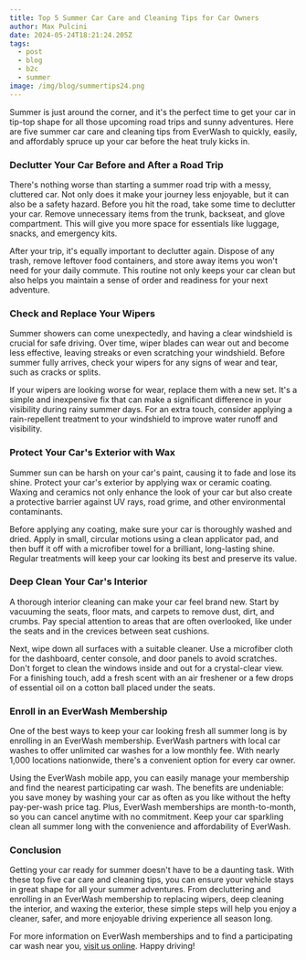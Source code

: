 ```yaml
---
title: Top 5 Summer Car Care and Cleaning Tips for Car Owners
author: Max Pulcini
date: 2024-05-24T18:21:24.205Z
tags:
  - post
  - blog
  - b2c
  - summer
image: /img/blog/summertips24.png
---
```

Summer is just around the corner, and it's the perfect time to get your car in tip-top shape for all those upcoming road trips and sunny adventures. Here are five summer car care and cleaning tips from EverWash to quickly, easily, and affordably spruce up your car before the heat truly kicks in.

### Declutter Your Car Before and After a Road Trip

There's nothing worse than starting a summer road trip with a messy, cluttered car. Not only does it make your journey less enjoyable, but it can also be a safety hazard. Before you hit the road, take some time to declutter your car. Remove unnecessary items from the trunk, backseat, and glove compartment. This will give you more space for essentials like luggage, snacks, and emergency kits.

After your trip, it's equally important to declutter again. Dispose of any trash, remove leftover food containers, and store away items you won't need for your daily commute. This routine not only keeps your car clean but also helps you maintain a sense of order and readiness for your next adventure.

### Check and Replace Your Wipers

Summer showers can come unexpectedly, and having a clear windshield is crucial for safe driving. Over time, wiper blades can wear out and become less effective, leaving streaks or even scratching your windshield. Before summer fully arrives, check your wipers for any signs of wear and tear, such as cracks or splits.

If your wipers are looking worse for wear, replace them with a new set. It's a simple and inexpensive fix that can make a significant difference in your visibility during rainy summer days. For an extra touch, consider applying a rain-repellent treatment to your windshield to improve water runoff and visibility.

### Protect Your Car's Exterior with Wax

Summer sun can be harsh on your car's paint, causing it to fade and lose its shine. Protect your car's exterior by applying wax or ceramic coating. Waxing and ceramics not only enhance the look of your car but also create a protective barrier against UV rays, road grime, and other environmental contaminants.

Before applying any coating, make sure your car is thoroughly washed and dried. Apply in small, circular motions using a clean applicator pad, and then buff it off with a microfiber towel for a brilliant, long-lasting shine. Regular treatments will keep your car looking its best and preserve its value.

### Deep Clean Your Car's Interior

A thorough interior cleaning can make your car feel brand new. Start by vacuuming the seats, floor mats, and carpets to remove dust, dirt, and crumbs. Pay special attention to areas that are often overlooked, like under the seats and in the crevices between seat cushions.

Next, wipe down all surfaces with a suitable cleaner. Use a microfiber cloth for the dashboard, center console, and door panels to avoid scratches. Don't forget to clean the windows inside and out for a crystal-clear view. For a finishing touch, add a fresh scent with an air freshener or a few drops of essential oil on a cotton ball placed under the seats.

### Enroll in an EverWash Membership

One of the best ways to keep your car looking fresh all summer long is by enrolling in an EverWash membership. EverWash partners with local car washes to offer unlimited car washes for a low monthly fee. With nearly 1,000 locations nationwide, there's a convenient option for every car owner.

Using the EverWash mobile app, you can easily manage your membership and find the nearest participating car wash. The benefits are undeniable: you save money by washing your car as often as you like without the hefty pay-per-wash price tag. Plus, EverWash memberships are month-to-month, so you can cancel anytime with no commitment. Keep your car sparkling clean all summer long with the convenience and affordability of EverWash.

### Conclusion

Getting your car ready for summer doesn't have to be a daunting task. With these top five car care and cleaning tips, you can ensure your vehicle stays in great shape for all your summer adventures. From decluttering and enrolling in an EverWash membership to replacing wipers, deep cleaning the interior, and waxing the exterior, these simple steps will help you enjoy a cleaner, safer, and more enjoyable driving experience all season long. 

For more information on EverWash memberships and to find a participating car wash near you, [visit us online](https://www.everwash.com/members). Happy driving!